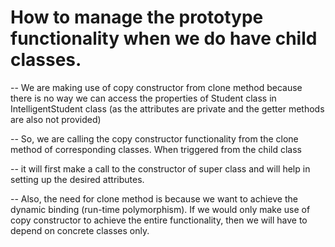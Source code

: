 # How to manage the prototype functionality when we do have child classes.
-- We are making use of copy constructor from clone method because there is no way we can access the properties of Student class in IntelligentStudent class (as the attributes are private and the getter methods are also not provided)

-- So, we are calling the copy constructor functionality from the clone method of corresponding classes. When triggered from the child class

-- it will first make a call to the constructor of super class and will help in setting up the desired attributes.

-- Also, the need for clone method is because we want to achieve the dynamic binding (run-time polymorphism). If we would only make use of copy constructor to achieve the entire functionality, then we will have to depend on concrete classes only.
